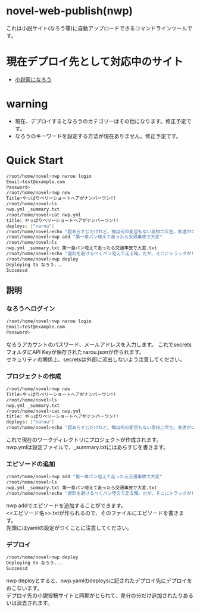 # novel-web-publish(nwp)
これは小説サイト(なろう等)に自動アップロードできるコマンドラインツールです。

# 現在デプロイ先として対応中のサイト
* [小説家になろう](https://syosetu.com/)

# warning
* 現在、デプロイするとなろうのカテゴリーはその他になります。修正予定です。
* なろうのキーワードを設定する方法が現在ありません。修正予定です。

# Quick Start
```bash
/root/home/novel>nwp narou login 
Email>test@example.com
Password>
/root/home/novel>nwp new
Title>やっぱりベリーショートヘアがナンバーワン!!
/root/home/novel>ls
nwp.yml _summary.txt
/root/home/novel>cat nwp.yml
title: やっぱりベリーショートヘアがナンバーワン!!
deploys: ["narou"]
/root/home/novel>echo "超あらすじだけれど、俺は何の変哲もない高校二年生。友達がロング派なのでぶっ潰すぜ。ベリーショートヘアって素晴らしい。うぇーい">_summary.txt
/root/home/novel>nwp add "第一章パン咥えて走ったら交通事故で大変"
/root/home/novel>ls
nwp.yml _summary.txt 第一章パン咥えて走ったら交通事故で大変.txt
/root/home/novel>echo "遅刻を避けるべくパン咥えて走る俺。だが、そこにトラックが!!死に際に見たのは運転席にいるロング派の友人だった…。「クッソはめられた…異世界でなりあがって帰ってくるぜ」">>第一章パン咥えて走ったら交通事故で大変.txt
/root/home/novel>nwp deploy
Deploying to なろう...
Successd
```
## 説明
### なろうへログイン
```bash
/root/home/novel>nwp narou login 
Email>test@example.com
Password>
```
なろうアカウントのパスワード、メールアドレスを入力します。
これでsecretsフォルダにAPI Keyが保存されたnarou.jsonが作られます。  
セキュリティの関係上、secretsは外部に流出しないよう注意してください。

### プロジェクトの作成
```bash
/root/home/novel>nwp new
Title>やっぱりベリーショートヘアがナンバーワン!!
/root/home/novel>ls
nwp.yml _summary.txt
/root/home/novel>cat nwp.yml
title: やっぱりベリーショートヘアがナンバーワン!!
deploys: ["narou"]
/root/home/novel>echo "超あらすじだけれど、俺は何の変哲もない高校二年生。友達がロング派なのでぶっ潰すぜ。ベリーショートヘアって素晴らしい。うぇーい">_summary.txt
```
これで現在のワークディレクトリにプロジェクトが作成されます。  
nwp.ymlは設定ファイルで、_summary.txtにはあらすじを書きます。

### エピソードの追加

```bash
/root/home/novel>nwp add "第一章パン咥えて走ったら交通事故で大変"
/root/home/novel>ls
nwp.yml _summary.txt 第一章パン咥えて走ったら交通事故で大変.txt
/root/home/novel>echo "遅刻を避けるべくパン咥えて走る俺。だが、そこにトラックが!!死に際に見たのは運転席にいるロング派の友人だった…。「クッソはめられた…異世界でなりあがって帰ってくるぜ」">>第一章パン咥えて走ったら交通事故で大変.txt
```
nwp addでエピソードを追加することができます。  
<<エピソード名>>.txtが作られるので、そのファイルにエピソードを書きます。   
先頭にはyamlの設定がつくことに注意してください。

### デプロイ
```bash
/root/home/novel>nwp deploy
Deploying to なろう...
Successd
```
nwp deployとすると、nwp.yamlのdeploysに記されたデプロイ先にデプロイをおこないます。  
デプロイ先の小説投稿サイトと同期がとられて、差分の分だけ追加されたりあるいは消去されます。

